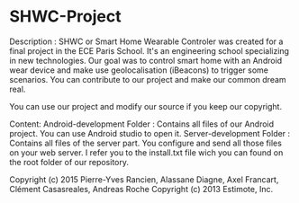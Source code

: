 # SHWC-Project

Description : 
SHWC or Smart Home Wearable Controler was created for a final project in the ECE Paris School. 
It's an engineering school specializing in new technologies.
Our goal was to control smart home with an Android wear device and make use geolocalisation (iBeacons) to trigger some scenarios.
You can contribute to our project and make our common dream real.

You can use our project and modify our source if you keep our copyright.

Content:
Android-development Folder : Contains all files of our Android project. You can use Android studio to open it.
Server-development Folder : Contains all files of the server part. You configure and send all those files on your
web server. I refer you to the install.txt file wich you can found on the root folder of our repository.


Copyright (c) 2015 Pierre-Yves Rancien, Alassane Diagne, Axel Francart, Clément Casasreales, Andreas Roche
Copyright (c) 2013 Estimote, Inc.
